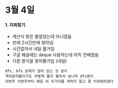 # 3월 4일

#### 1. 지뢰찾기

- 계산식 맞은 줄알았는데 아니였음
- 반례 2시간만에 찾아냄
- 시간없어서 내일 풀거임
- 구글 해설에는 deque 사용하는데 아직 안배웠음
- 다른 방식을 찾아볼거임 (내일)



```
dfs, bfs 문제가 많이 있는 것 같다
격자문자붙이기도 어떻게 풀지 몰라서 보니까 dfs였다
저번주 이번주부터 배운 이 두가지를 까먹지 말고 잘 익혀둬야겠다
```

